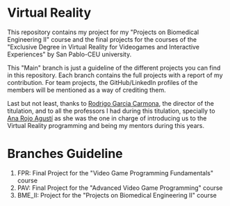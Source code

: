 # Virtual Reality
This repository contains my project for my "Projects on Biomedical Engineering II" course and the final projects for the courses of the "Exclusive Degree in Virtual Reality for Videogames and Interactive Experiences" by San Pablo-CEU university.

This "Main" branch is just a guideline of the different projects you can find in this repository. Each branch contains the full projects with a report of my contribution.
For team projects, the GitHub/LinkedIn profiles of the members will be mentioned as a way of crediting them.

Last but not least, thanks to [Rodrigo Garcia Carmona](https://www.linkedin.com/in/rgarciacarmona/), the director of the titulation, and to all the professors I had during this titulation, specially to [Ana Rojo Agustí](https://www.linkedin.com/in/ana-rojo-agusti/) as she was the one in charge of introducing us to the Virtual Reality programming and being my mentors during this years.


# Branches Guideline
1. FPR: Final Project for the "Video Game Programming Fundamentals" course
3. PAV: Final Project for the "Advanced Video Game Programming" course
4. BME_II: Project for the "Projects on Biomedical Engineering II" course
